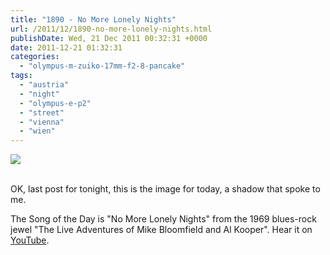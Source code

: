 ```yaml
---
title: "1890 - No More Lonely Nights"
url: /2011/12/1890-no-more-lonely-nights.html
publishDate: Wed, 21 Dec 2011 00:32:31 +0000
date: 2011-12-21 01:32:31
categories: 
  - "olympus-m-zuiko-17mm-f2-8-pancake"
tags: 
  - "austria"
  - "night"
  - "olympus-e-p2"
  - "street"
  - "vienna"
  - "wien"
---
```

<div class="container">
<div class="center"><a target="_blank" href="https://d25zfm9zpd7gm5.cloudfront.net/1200x1200/2011/20111220_200036_ps.jpg"><img src="https://d25zfm9zpd7gm5.cloudfront.net/0600x0600/2011/20111220_200036_ps.jpg" /></a></div>
</div>
<br />

OK, last post for tonight, this is the image for today, a shadow that spoke to me.

 The Song of the Day is "No More Lonely Nights" from the 1969 blues-rock jewel "The Live Adventures of Mike Bloomfield and Al Kooper". Hear it on <a href="http://www.youtube.com/watch?v=Hrbkb_u3vFA" target="_blank">YouTube</a>.
